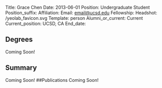 Title: Grace Chen
Date: 2013-06-01
Position: Undergraduate Student
Position_suffix:
Affiliation:
Email: email@ucsd.edu
Fellowship:
Headshot: /yeolab_favicon.svg
Template: person
Alumni_or_current: Current
Current_position: UCSD, CA
End_date:
<!-- Status: draft -->

## Degrees
Coming Soon!
## Summary
Coming Soon!
##Publications
Coming Soon!
